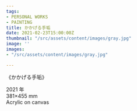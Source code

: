 ```yaml
---
tags:
- PERSONAL WORKS
- PAINTING
title: かかげる手垢
date: 2021-02-23T15:00:00Z
thumbnail: "/src/assets/content/images/gray.jpg"
image: ''
images:
- "/src/assets/content/images/gray.jpg"

---
```

《かかげる手垢》

2021 年  
381×455 mm  
Acrylic on canvas